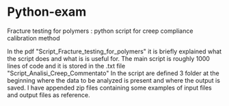 # Python-exam
Fracture testing for polymers : python script for creep compliance calibration method

In the pdf "Script_Fracture_testing_for_polymers" it is briefly explained what the script does and what is is useful for.
The main script is roughly 1000 lines of code and it is stored in the .txt file "Script_Analisi_Creep_Commentato"
In the script are defined 3 folder at the beginning where the data to be analyzed is present and where the output is saved.
I have appended zip files containing some examples of input files and output files as reference.
